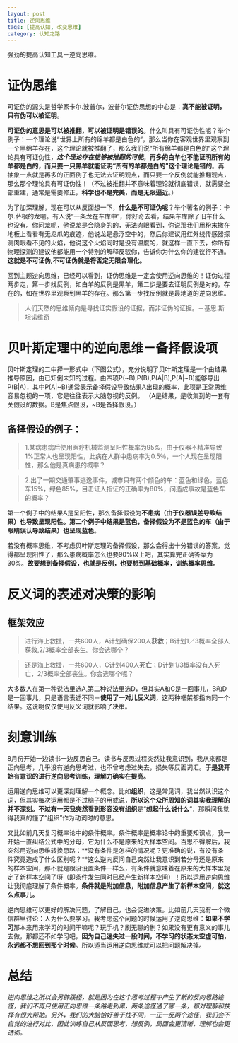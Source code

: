 ```yaml
---
layout: post
title: 逆向思维
tags: [提高认知, 改变思维]
category: 认知之路
---
```

强劲的提高认知工具－逆向思维。

# 证伪思维
可证伪的源头是哲学家卡尔.波普尔，波普尔证伪思想的中心是：**真不能被证明，只有伪可以被证明**。

**可证伪的意思是可以被推翻，可以被证明是错误的**。什么叫具有可证伪性呢？举个例子：一个理论说“世界上所有的绵羊都是白色的”，那么当你在客观世界里观察到一个黑绵羊存在，这个理论就被推翻了，那么我们说“所有绵羊都是白色的“这个理论具有可证伪性，***这个理论存在能够被推翻的可能***。**再多的白羊也不能证明所有的羊都是白的，而只要一只黑羊就能证明“所有的羊都是白的”这个理论是错的**。再抽象一点就是再多的正面例子也无法去证明观点，而只要一个反例就能推翻观点，那么那个理论具有可证伪性！（不过被推翻并不意味着理论就彻底错误，就需要全部重建，通常是需要修正，**科学也不是完美，而是无限逼近**。）

为了加深理解，现在可以从反面想一下，**什么是不可证伪呢**？举个著名的例子：卡尔.萨根的龙喻。有人说“一条龙在车库中”，你好奇去看，结果车库除了旧车什么也没有。你问龙呢，他说龙是会隐身的的，无法肉眼看到，你说那我们用粉末撒在地板上看看有无龙爪的痕迹，他说龙是悬浮空中的，然后你建议用红外线传感器探测肉眼看不见的火焰，他说这个火焰同时是没有温度的，就这样一直下去，你所有物理探测的建议他都能用一个特别的解释反驳你，告诉你为什么你的建议行不通。**这就是不可证伪,不可证伪就是将否定无限合理化。**

回到主题逆向思维，已经可以看到，证伪思维是一定会使用逆向思维的！证伪过程两步走，第一步找反例，如白羊的反例是黑羊，第二步是要去证明反例是对的，存在的，如在世界里观察到黑羊的存在。那么第一步找反例就是最地道的逆向思维。

>  人们天然的思维倾向是寻找证实假设的证据，而非证伪的证据。－基思.斯坦诺维奇

# 贝叶斯定理中的逆向思维－备择假设项
贝叶斯定理的二中择一形式中（下图公式），充分说明了贝叶斯定理是一个由结果推导原因，由已知倒未知的过程。由四项P(~B),P(B),P(A|B),P(A|~B)能够导出P(B|A)，其中P(A|~B)通常表示备择假设导致结果A出现的概率，此项是正常思维容易忽视的一项，它是往往表示大脑忽视的反例。 （A是结果，是收集到的一套有关假设的数据。B是焦点假设，~B是备择假设。）

## 备择假设的例子：

> 1.某病患病后使用医疗机械监测呈阳性概率为95%，由于仪器不精准导致1%正常人也呈现阳性，此病在人群中患病率为0.5％，一个人现在呈现阳性，那么他是真病患的概率？

> 2.出了一期交通肇事逃逸事件，城市只有两个颜色的车：蓝色和绿色，蓝色车15%，绿色85%，目击证人指证的正确率为80%，问造成事故是蓝色车的概率？

第一个例子中的结果A是呈阳性，那么备择假设为**不患病（由于仪器误差导致结果）也导致呈现阳性。**第二个例子中结果是蓝色，备择假设为**不是蓝色的车（由于眼睛误认导致结果）也呈现蓝色**。

若没有概率思维，不考虑贝叶斯定理的备择假设，那么会得出十分错误的答案，觉得都呈现阳性了，那么患病概率怎么也要90%以上吧，其实算完正确答案为30%。**故要想到备择假设，也就是反例，也要想到基础概率，训练概率思维。**
  
# 反义词的表述对决策的影响

## 框架效应
> 进行海上救援，一共600人，A计划确保200人**获救**；B计划1／3概率全部人获救,2/3概率全部丧生。你会选哪个？

> 还是海上救援，一共600人，C计划400人**死亡**；D计划1/3概率没有人死亡，2/3概率全部丧生。你会选哪个呢？

大多数人在第一种说法里选A,第二种说法里选D，但其实A和C是一回事儿，B和D是一回事儿，只是语言表述不同－**使用了一对儿反义词**，这两种框架都指向同一个结果。这说明仅仅使用反义词就影响了决策。

#  刻意训练

8月份开始一边读书一边反思自己。读书与反思过程突然让我意识到，我从来都是正向思考，几乎没有逆向思考过，也不曾考虑过失去，损失等反面词汇。**于是我开始有意识的进行逆向思考训练，理解力确实在提高。**

运用逆向思维可以更深刻理解一个概念。比如**组织**，这是常见词，我当然认识这个词，但其实每次运用都是不过脑子的用或说，**所以这个众所周知的词其实我理解的并不深刻。**不过有一天我突然看到**形容没有组织**是“**想起什么说什么**”，那瞬间我觉得我真的懂了“组织”作为动词时的意思。

又比如前几天复习概率论中的条件概率。条件概率是概率论中的重要知识点，我一开始一直纠结公式中的分母，它为什么不是原来的大样本空间。百思不得解后，我突然用逆向思维转换思路：**没有条件是怎样的情况呢？更准确的说，有没有条件究竟造成了什么区别呢？**这么逆向反问自己突然让我意识到若分母还是原来的样本空间，那不就是跟没设置条件一样么，有条件就意味着在原来的大样本里规定了新样本空间了呀（即条件发生同时已经产生新样本空间）！所以运用逆向思维让我彻底理解了条件概率。**条件就是附加信息，附加信息产生了新样本空间，就这么点事儿。**

逆向思维可以更好的解决问题，了解自己，也会促进决策。比如前几天我有一个微信群里讨论：人为什么要学习。我考虑这个问题的时候运用了逆向思维：**如果不学习**那本来用来学习的时间干嘛呢？玩手机？刷无聊的剧？如果没有更有意义的事儿去做，那都还不如学习吧，**因为自己迷失过一段时间，不学习的状态太空虚可怕，永远都不想回到那个时候**。所以适当运用逆向思维就可以把问题解决掉。
# 总结

*逆向思维之所以会另辟蹊径，就是因为在这个思考过程中产生了新的反向思路途径，我们不再只使用正向思维一条路走到黑，两条途径通了哪一条，都对理解和抉择有很大帮助。另外，我们的大脑恰好善于找不同，一正一反两个途径，我们会不自觉的进行对比，因此训练自己从反面思考，想反例，局面会更清晰，理解也会更透彻。*


